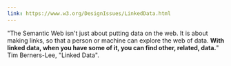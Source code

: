 ```yaml
---
link: https://www.w3.org/DesignIssues/LinkedData.html
---
```

"The Semantic Web isn't just about putting data on the web. It is about making links, so that a person or machine can explore the web of data. **With linked data, when you have some of it, you can find other, related, data.**" Tim Berners-Lee, "Linked Data".